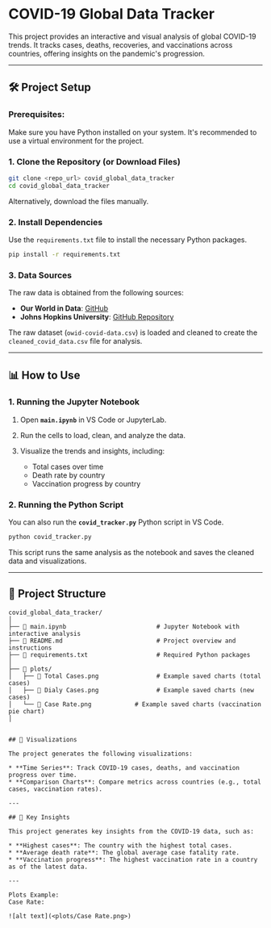 # COVID-19 Global Data Tracker

This project provides an interactive and visual analysis of global COVID-19 trends. It tracks cases, deaths, recoveries, and vaccinations across countries, offering insights on the pandemic's progression.

---

## 🛠️ Project Setup

### Prerequisites:
Make sure you have Python installed on your system. It's recommended to use a virtual environment for the project.

### 1. Clone the Repository (or Download Files)

```bash
git clone <repo_url> covid_global_data_tracker
cd covid_global_data_tracker
````

Alternatively, download the files manually.

### 2. Install Dependencies

Use the `requirements.txt` file to install the necessary Python packages.

```bash
pip install -r requirements.txt
```

### 3. Data Sources

The raw data is obtained from the following sources:

* **Our World in Data**: [GitHub](https://github.com/owid/covid-19-data/tree/master/public/data)
* **Johns Hopkins University**: [GitHub Repository](https://github.com/CSSEGISandData/COVID-19)

The raw dataset (`owid-covid-data.csv`) is loaded and cleaned to create the `cleaned_covid_data.csv` file for analysis.

---

## 📊 How to Use

### 1. Running the Jupyter Notebook

1. Open **`main.ipynb`** in VS Code or JupyterLab.
2. Run the cells to load, clean, and analyze the data.
3. Visualize the trends and insights, including:

   * Total cases over time
   * Death rate by country
   * Vaccination progress by country

### 2. Running the Python Script

You can also run the **`covid_tracker.py`** Python script in VS Code.

```bash
python covid_tracker.py
```

This script runs the same analysis as the notebook and saves the cleaned data and visualizations.

---

## 📂 Project Structure

```
covid_global_data_tracker/
│
├── 📄 main.ipynb                         # Jupyter Notebook with interactive analysis
├── 📄 README.md                          # Project overview and instructions
├── 📄 requirements.txt                   # Required Python packages
│
├── 📁 plots/
│   ├── 📄 Total Cases.png                # Example saved charts (total cases)
│   ├── 📄 Dialy Cases.png                # Example saved charts (new cases)
│   └── 📄 Case Rate.png            # Example saved charts (vaccination pie chart)
│


## 🎨 Visualizations

The project generates the following visualizations:

* **Time Series**: Track COVID-19 cases, deaths, and vaccination progress over time.
* **Comparison Charts**: Compare metrics across countries (e.g., total cases, vaccination rates).

---

## 📑 Key Insights

This project generates key insights from the COVID-19 data, such as:

* **Highest cases**: The country with the highest total cases.
* **Average death rate**: The global average case fatality rate.
* **Vaccination progress**: The highest vaccination rate in a country as of the latest data.

---

Plots Example:
Case Rate:

![alt text](<plots/Case Rate.png>)